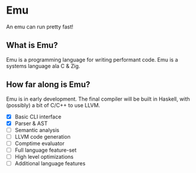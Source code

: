 # Emu
An emu can run pretty fast!
## What is Emu?
Emu is a programming language for writing performant code. Emu is a systems language ala C & Zig.
## How far along is Emu?
Emu is in early development. The final compiler will be built in Haskell, with (possibly) a bit of C/C++ to use LLVM.

- [x] Basic CLI interface
- [x] Parser & AST
- [ ] Semantic analysis
- [ ] LLVM code generation
- [ ] Comptime evaluator
- [ ] Full language feature-set
- [ ] High level optimizations
- [ ] Additional language features

